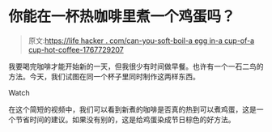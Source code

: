 # 你能在一杯热咖啡里煮一个鸡蛋吗？

> 原文:[https://life hacker . com/can-you-soft-boil-a egg in-a cup-of-a cup-hot-coffee-1767729207](https://lifehacker.com/can-you-soft-boil-an-egg-in-a-cup-of-hot-coffee-1767729207)

我要喝完咖啡才能开始新的一天，但我很少有时间做早餐。也许有一个一石二鸟的方法。今天，我们试图在同一个杯子里同时制作这两样东西。

Watch

在这个简短的视频中，我们可以看到新煮的咖啡是否真的热到可以煮鸡蛋，这是一个节省时间的建议。如果没有别的，这是给鸡蛋染成节日棕色的好方法。